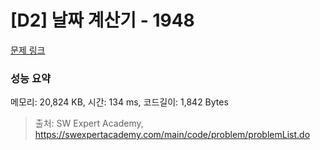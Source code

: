 # [D2] 날짜 계산기 - 1948 

[문제 링크](https://swexpertacademy.com/main/code/problem/problemDetail.do?contestProbId=AV5PnnU6AOsDFAUq) 

### 성능 요약

메모리: 20,824 KB, 시간: 134 ms, 코드길이: 1,842 Bytes



> 출처: SW Expert Academy, https://swexpertacademy.com/main/code/problem/problemList.do